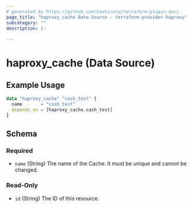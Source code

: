 ```yaml
---
# generated by https://github.com/hashicorp/terraform-plugin-docs
page_title: "haproxy_cache Data Source - terraform-provider-haproxy"
subcategory: ""
description: |-
  
---
```


# haproxy_cache (Data Source)



## Example Usage

```terraform
data "haproxy_cache" "cash_test" {
  name       = "cash_test"
  depends_on = [haproxy_cache.cash_test]
}
```

<!-- schema generated by tfplugindocs -->
## Schema

### Required

- `name` (String) The name of the Cache. It must be unique and cannot be changed.

### Read-Only

- `id` (String) The ID of this resource.
